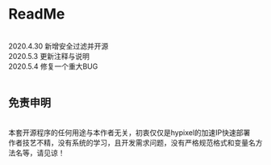 <h1>ReadMe</h1>
<br>
2020.4.30 新增安全过滤并开源
<br>
2020.5.3 更新注释与说明
<br>
2020.5.4 修复一个重大BUG
<br>
<br>
<h2>免责申明</h2>
<br>
本套开源程序的任何用途与本作者无关，初衷仅仅是hypixel的加速IP快速部署<br>
作者技艺不精，没有系统的学习，且开发需求问题，没有严格规范格式和变量名方法名等，请见谅！
